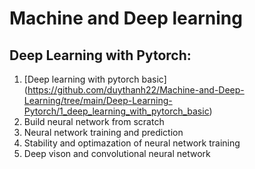 # Machine and Deep learning

## Deep Learning with Pytorch:
1. [Deep learning with pytorch basic] (https://github.com/duythanh22/Machine-and-Deep-Learning/tree/main/Deep-Learning-Pytorch/1_deep_learning_with_pytorch_basic)
2. Build neural network from scratch
3. Neural network training and prediction
4. Stability and optimazation of neural network training
5. Deep vison and convolutional neural network

